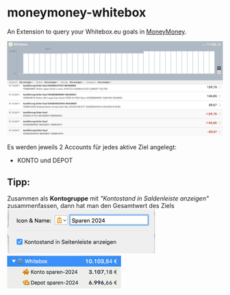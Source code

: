 # moneymoney-whitebox
An Extension to query your Whitebox.eu goals in [MoneyMoney](https://moneymoney-app.com).

![MoneyMoney screenshot mit Whitebox](Screenshots/Whitebox.png)

Es werden jeweils 2 Accounts für jedes aktive Ziel angelegt:
- KONTO und DEPOT

## Tipp: 
Zusammen als **Kontogruppe** mit *"Kontostand in Saldenleiste anzeigen"* zusammenfassen, dann hat man den Gesamtwert des Ziels 
![MoneyMoney screenshot Kontosaldo](Screenshots/Kontosaldo.png)
![MoneyMoney screenshot Kontogruppe](Screenshots/Kontogruppe.png)
